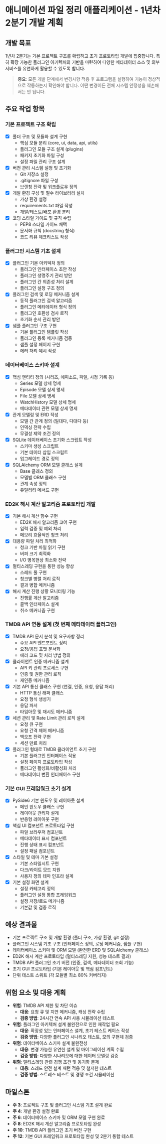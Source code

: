 # 애니메이션 파일 정리 애플리케이션 - 1년차 2분기 개발 계획

## 개발 목표
1년차 2분기는 기본 프로젝트 구조를 확립하고 초기 프로토타입 개발에 집중합니다. 특히 확장 가능한 플러그인 아키텍처의 기반을 마련하여 다양한 메타데이터 소스 및 외부 서비스를 유연하게 활용할 수 있도록 합니다.

> **중요**: 모든 개발 단계에서 변경사항 적용 후 프로그램을 실행하여 기능이 정상적으로 작동하는지 확인해야 합니다. 어떤 변경이든 전체 시스템 안정성을 훼손해서는 안 됩니다.

## 주요 작업 항목

### 기본 프로젝트 구조 확립
- [x] 폴더 구조 및 모듈화 설계 구현
  - 핵심 모듈 분리 (core, ui, data, api, utils)
  - 플러그인 모듈 구조 설계 (plugins)
  - 패키지 초기화 파일 구성
  - 설정 파일 관리 구조 설계
- [x] 버전 관리 시스템 설정 및 초기화
  - Git 저장소 설정
  - .gitignore 파일 구성
  - 브랜칭 전략 및 워크플로우 정의
- [x] 개발 환경 구성 및 필수 라이브러리 설치
  - 가상 환경 설정
  - requirements.txt 파일 작성
  - 개발/테스트/배포 환경 분리
- [x] 코딩 스타일 가이드 및 규칙 수립
  - PEP8 스타일 가이드 채택
  - 문서화 규칙 (docstring 형식)
  - 코드 리뷰 체크리스트 작성

### 플러그인 시스템 기초 설계
- [x] 플러그인 기본 아키텍처 정의
  - 플러그인 인터페이스 초안 작성
  - 플러그인 생명주기 관리 방안
  - 플러그인 간 의존성 처리 설계
  - 플러그인 설정 구조 정의
- [x] 플러그인 검색 및 로딩 메커니즘 설계
  - 동적 플러그인 검색 알고리즘
  - 플러그인 메타데이터 형식 정의
  - 플러그인 호환성 검사 로직
  - 초기화 순서 관리 방안
- [x] 샘플 플러그인 구조 구현
  - 기본 플러그인 템플릿 작성
  - 플러그인 등록 메커니즘 검증
  - 샘플 설정 페이지 구현
  - 에러 처리 예시 작성

### 데이터베이스 스키마 설계
- [x] 핵심 엔티티 정의 (시리즈, 에피소드, 파일, 시청 기록 등)
  - Series 모델 상세 명세
  - Episode 모델 상세 명세
  - File 모델 상세 명세
  - WatchHistory 모델 상세 명세
  - 메타데이터 관련 모델 상세 명세
- [x] 관계 모델링 및 ERD 작성
  - 모델 간 관계 정의 (일대다, 다대다 등)
  - 인덱싱 전략 수립
  - 무결성 제약 조건 정의
- [x] SQLite 데이터베이스 초기화 스크립트 작성
  - 스키마 생성 스크립트
  - 기본 데이터 삽입 스크립트
  - 업그레이드 경로 정의
- [x] SQLAlchemy ORM 모델 클래스 설계
  - Base 클래스 정의
  - 모델별 ORM 클래스 구현
  - 관계 속성 정의
  - 유틸리티 메서드 구현

### ED2K 해시 계산 알고리즘 프로토타입 개발
- [x] 기본 해시 계산 함수 구현
  - ED2K 해시 알고리즘 코어 구현
  - 입력 검증 및 예외 처리
  - 메모리 효율적인 청크 처리
- [x] 대용량 파일 처리 최적화
  - 청크 기반 파일 읽기 구현
  - 버퍼 크기 최적화
  - I/O 병목현상 최소화 전략
- [x] 멀티스레딩 구현을 통한 성능 향상
  - 스레드 풀 구현
  - 청크별 병렬 처리 로직
  - 결과 병합 메커니즘
- [x] 해시 계산 진행 상황 모니터링 기능
  - 진행률 계산 알고리즘
  - 콜백 인터페이스 설계
  - 취소 메커니즘 구현

### TMDB API 연동 설계 (첫 번째 메타데이터 플러그인)
- [x] TMDB API 문서 분석 및 요구사항 정리
  - 주요 API 엔드포인트 정리
  - 요청/응답 포맷 문서화
  - 에러 코드 및 처리 방법 정의
- [x] 클라이언트 인증 메커니즘 설계
  - API 키 관리 프로세스 구현
  - 인증 및 권한 관리 로직
  - 재인증 메커니즘
- [x] 기본 API 통신 클래스 구현 (연결, 인증, 요청, 응답 처리)
  - HTTP 통신 래퍼 클래스
  - 요청 형식 생성기
  - 응답 파서
  - 타임아웃 및 재시도 메커니즘
- [x] 세션 관리 및 Rate Limit 관리 로직 설계
  - 요청 큐 구현
  - 요청 간격 제어 메커니즘
  - 백오프 전략 구현
  - 세션 만료 처리
- [x] 플러그인 형태로 TMDB 클라이언트 초기 구현
  - 기본 플러그인 인터페이스 적용
  - 설정 페이지 프로토타입 작성
  - 플러그인 활성화/비활성화 처리
  - 메타데이터 변환 인터페이스 구현

### 기본 GUI 프레임워크 초기 설계
- [x] PySide6 기본 윈도우 및 레이아웃 설계
  - 메인 윈도우 클래스 구현
  - 레이아웃 관리자 설계
  - 반응형 레이아웃 구현
- [x] 핵심 UI 컴포넌트 프로토타입 구현
  - 파일 브라우저 컴포넌트
  - 메타데이터 표시 컴포넌트
  - 진행 상태 표시 컴포넌트
  - 설정 패널 컴포넌트
- [x] 스타일 및 테마 기본 설정
  - 기본 스타일시트 구현
  - 다크/라이트 모드 지원
  - 사용자 정의 테마 인프라 설계
- [x] 기본 설정 화면 설계
  - 설정 카테고리 정의
  - 플러그인 설정 통합 프레임워크
  - 설정 저장/로드 메커니즘
  - 기본값 및 검증 로직

## 예상 결과물
- 기본 프로젝트 구조 및 개발 환경 (폴더 구조, 가상 환경, git 설정)
- 플러그인 시스템 기초 구조 (인터페이스 정의, 로딩 메커니즘, 샘플 구현)
- 데이터베이스 스키마 및 ORM 모델 (완전한 ERD 및 SQLAlchemy 클래스)
- ED2K 해시 계산 프로토타입 (멀티스레딩 지원, 성능 테스트 결과)
- TMDB API 플러그인 초기 버전 (인증, 검색, 메타데이터 조회 기능)
- 초기 GUI 프로토타입 (기본 레이아웃 및 핵심 컴포넌트)
- 단위 테스트 스위트 (각 모듈별 최소 80% 커버리지)

## 위험 요소 및 대응 계획
- **위험**: TMDB API 제한 및 차단 이슈
  - **대응**: 요청 큐 및 지연 메커니즘, 캐싱 전략 수립
  - **검증 방법**: 24시간 연속 API 사용 시뮬레이션 테스트
- **위험**: 플러그인 아키텍처 설계 불완전으로 인한 재작업 필요
  - **대응**: 확장성 있는 인터페이스 설계, 초기 테스트 케이스 작성
  - **검증 방법**: 다양한 플러그인 시나리오 테스트, 모의 구현체 검증
- **위험**: 데이터베이스 스키마 설계 불완전성
  - **대응**: 변경 가능한 유연한 설계 및 마이그레이션 계획 수립
  - **검증 방법**: 다양한 시나리오에 대한 데이터 모델링 검증
- **위험**: 멀티스레딩 관련 경쟁 조건 및 동기화 문제
  - **대응**: 스레드 안전 설계 패턴 적용 및 철저한 테스트
  - **검증 방법**: 스트레스 테스트 및 경쟁 조건 시뮬레이션

## 마일스톤
- **주 3**: 프로젝트 구조 및 플러그인 시스템 기초 설계 완료
- **주 4**: 개발 환경 설정 완료
- **주 6**: 데이터베이스 스키마 및 ORM 모델 구현 완료
- **주 8**: ED2K 해시 계산 알고리즘 프로토타입 완성
- **주 10**: TMDB API 플러그인 초기 버전 구현
- **주 12**: 기본 GUI 프레임워크 프로토타입 완성 및 2분기 통합 테스트 